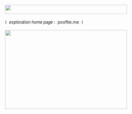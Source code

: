 <img width="400" height="30" src="https://middlepot.com/img/lacey.png">\
  \
 ‌ ‌ ‌ ‌ ‌ ‌ ‌ ‌ ‌ ‌ ‌꒰ ‌ 𝑒𝑥𝑝𝑙𝑜𝑟𝑎𝑡𝑖𝑜𝑛 ℎ𝑜𝑚𝑒 𝑝𝑎𝑔𝑒 : ‌ pooftie.me ‌ ꒱\
  \
<img width="400" height="260" src="https://middlepot.com/img/virtual.jpg">
